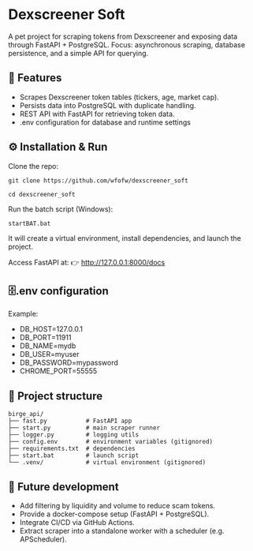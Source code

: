 # Dexscreener Soft

A pet project for scraping tokens from Dexscreener and exposing data through FastAPI + PostgreSQL.
Focus: asynchronous scraping, database persistence, and a simple API for querying.

## 🚀 Features

- Scrapes Dexscreener token tables (tickers, age, market cap).
- Persists data into PostgreSQL with duplicate handling.
- REST API with FastAPI for retrieving token data.
- .env configuration for database and runtime settings

## ⚙️ Installation & Run

Clone the repo:

```git clone https://github.com/wfofw/dexscreener_soft```

```cd dexscreener_soft```


Run the batch script (Windows):

```startBAT.bat```


It will create a virtual environment, install dependencies, and launch the project.

Access FastAPI at:
👉 http://127.0.0.1:8000/docs


## 🗄️.env configuration

Example:

- DB_HOST=127.0.0.1 
- DB_PORT=11911 
- DB_NAME=mydb 
- DB_USER=myuser 
- DB_PASSWORD=mypassword 
- CHROME_PORT=55555 


## 📂 Project structure

```
birge_api/
├── fast.py           # FastAPI app
├── start.py          # main scraper runner
├── logger.py         # logging utils
├── config.env        # environment variables (gitignored)
├── requirements.txt  # dependencies
├── start.bat         # launch script
└── .venv/            # virtual environment (gitignored)
```

 ## 🔮 Future development

- Add filtering by liquidity and volume to reduce scam tokens.
- Provide a docker-compose setup (FastAPI + PostgreSQL).
- Integrate CI/CD via GitHub Actions.
- Extract scraper into a standalone worker with a scheduler (e.g. APScheduler).
